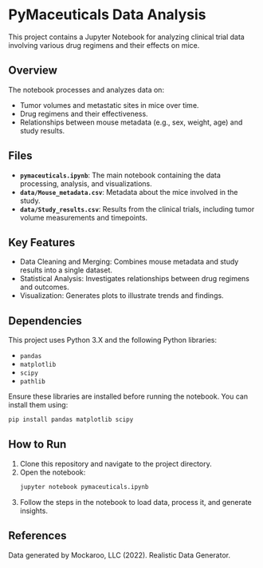 # PyMaceuticals Data Analysis

This project contains a Jupyter Notebook for analyzing clinical trial data involving various drug regimens and their effects on mice.

## Overview

The notebook processes and analyzes data on:
- Tumor volumes and metastatic sites in mice over time.
- Drug regimens and their effectiveness.
- Relationships between mouse metadata (e.g., sex, weight, age) and study results.

## Files

- **`pymaceuticals.ipynb`**: The main notebook containing the data processing, analysis, and visualizations.
- **`data/Mouse_metadata.csv`**: Metadata about the mice involved in the study.
- **`data/Study_results.csv`**: Results from the clinical trials, including tumor volume measurements and timepoints.

## Key Features

- Data Cleaning and Merging: Combines mouse metadata and study results into a single dataset.
- Statistical Analysis: Investigates relationships between drug regimens and outcomes.
- Visualization: Generates plots to illustrate trends and findings.

## Dependencies

This project uses Python 3.X and the following Python libraries:
- `pandas`
- `matplotlib`
- `scipy`
- `pathlib`

Ensure these libraries are installed before running the notebook. You can install them using:
```bash
pip install pandas matplotlib scipy
```

## How to Run

1. Clone this repository and navigate to the project directory.
2. Open the notebook:
   ```bash
   jupyter notebook pymaceuticals.ipynb
   ```
3. Follow the steps in the notebook to load data, process it, and generate insights.

## References

Data generated by Mockaroo, LLC (2022). Realistic Data Generator.

